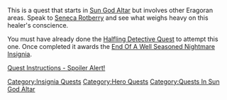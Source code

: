This is a quest that starts in [Sun God
Altar](:Category:Sun_God_Altar "wikilink") but involves other Eragoran
areas. Speak to [Seneca Rotberry](Seneca_Rotberry "wikilink") and see
what weighs heavy on this healer's conscience.

You must have already done the [Halfling Detective
Quest](Halfling_Detective_Quest "wikilink") to attempt this one. Once
completed it awards the [End Of A Well Seasoned Nightmare
Insignia](End_Of_A_Well_Seasoned_Nightmare_Insignia "wikilink").

[Quest Instructions - Spoiler
Alert!](Spoiler_-_End_Of_A_Well_Seasoned_Nightmare_Quest "wikilink")

[Category:Insignia Quests](Category:Insignia_Quests "wikilink")
[Category:Hero Quests](Category:Hero_Quests "wikilink") [Category:Quests
In Sun God Altar](Category:Quests_In_Sun_God_Altar "wikilink")
